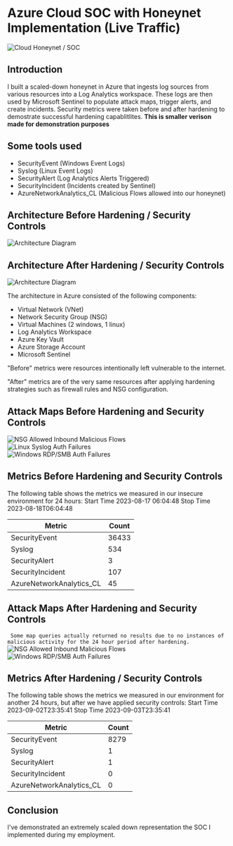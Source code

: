 # Azure Cloud SOC with Honeynet Implementation (Live Traffic)
![Cloud Honeynet / SOC](<img width="560" alt="Azure-Cloud-Soc" src="https://github.com/Love-Slaughter/Azure-SOC/assets/132439251/02496f69-d6f6-4810-90d9-274037e1c0e9">
)

## Introduction

I built a scaled-down honeynet in Azure that ingests log sources from various resources into a Log Analytics workspace. These logs are then used by Microsoft Sentinel to populate attack maps, trigger alerts, and create incidents. Security metrics were taken before and after hardening to demostrate successful hardening capablitlites. 
**This is smaller verison made for demonstration purposes**

## Some tools used
- SecurityEvent (Windows Event Logs)
- Syslog (Linux Event Logs)
- SecurityAlert (Log Analytics Alerts Triggered)
- SecurityIncident (Incidents created by Sentinel)
- AzureNetworkAnalytics_CL (Malicious Flows allowed into our honeynet)

## Architecture Before Hardening / Security Controls
![Architecture Diagram](https://i.imgur.com/aBDwnKb.jpg)

## Architecture After Hardening / Security Controls
![Architecture Diagram](https://i.imgur.com/YQNa9Pp.jpg)

The architecture in Azure consisted of the following components:

- Virtual Network (VNet)
- Network Security Group (NSG)
- Virtual Machines (2 windows, 1 linux)
- Log Analytics Workspace
- Azure Key Vault
- Azure Storage Account
- Microsoft Sentinel

"Before" metrics were resources intentionally left vulnerable to the internet. 

"After" metrics are of the very same resources after applying hardening strategies such as firewall rules and NSG configuration. 


## Attack Maps Before Hardening and Security Controls
![NSG Allowed Inbound Malicious Flows](<img width="844" alt="Before-nsg-malicious-allowed-in" src="https://github.com/Love-Slaughter/Azure-SOC/assets/132439251/a8527ae5-b182-4a12-80dc-7a5c976cfacf">
)<br>
![Linux Syslog Auth Failures](<img width="738" alt="Before-linux-sssh-auth-failures" src="https://github.com/Love-Slaughter/Azure-SOC/assets/132439251/a02fa4d8-8ea8-4122-993b-e4b072e7d2ce">
)<br>
![Windows RDP/SMB Auth Failures](<img width="762" alt="Before-windows-rdp-smb-auth-failures" src="https://github.com/Love-Slaughter/Azure-SOC/assets/132439251/bfc2f188-c18a-4d03-850b-835e65e33eea">
)<br>

## Metrics Before Hardening and Security Controls

The following table shows the metrics we measured in our insecure environment for 24 hours:
Start Time 2023-08-17 06:04:48
Stop Time 2023-08-18T06:04:48

| Metric                   | Count
| ------------------------ | -----
| SecurityEvent            | 36433
| Syslog                   | 534
| SecurityAlert            | 3
| SecurityIncident         | 107
| AzureNetworkAnalytics_CL | 45

## Attack Maps After Hardening and Security Controls
``` Some map queries actually returned no results due to no instances of malicious activity for the 24 hour period after hardening.```
![NSG Allowed Inbound Malicious Flows](<img width="914" alt="After-nsg-malicious-allowed-in" src="https://github.com/Love-Slaughter/Azure-SOC/assets/132439251/2fac140c-2234-49ee-9b20-e7e7e4321b39">
)<br>
![Windows RDP/SMB Auth Failures](<img width="929" alt="After-windows-rdp-smb-auth-failures" src="https://github.com/Love-Slaughter/Azure-SOC/assets/132439251/0330fdb4-b050-4fbd-a005-f83bb895f74e">
)<br>

## Metrics After Hardening / Security Controls

The following table shows the metrics we measured in our environment for another 24 hours, but after we have applied security controls:
Start Time 2023-09-02T23:35:41
Stop Time  2023-09-03T23:35:41

| Metric                   | Count
| ------------------------ | -----
| SecurityEvent            | 8279
| Syslog                   | 1
| SecurityAlert            | 1
| SecurityIncident         | 0
| AzureNetworkAnalytics_CL | 0

## Conclusion

I've demonstrated an extremely scaled down representation the SOC I implemented during my employment.
